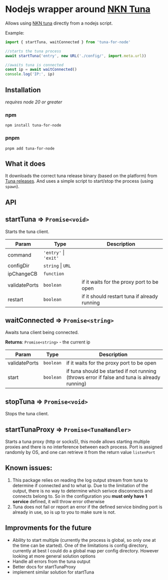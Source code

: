 # Nodejs wrapper around [NKN Tuna](https://github.com/nknorg/tuna)

Allows using [NKN tuna](https://github.com/nknorg/tuna) directly from a nodejs script.

Example:

```js
import { startTuna, waitConnected } from 'tuna-for-node'

//starts the tuna process
await startTuna('entry', new URL('./config/', import.meta.url))

//awaits tuna is connected
const ip = await waitConnected()
console.log('IP:', ip)
```

## Installation

_requires node 20 or greater_

### npm

`npm install tuna-for-node`

### pnpm

`pnpm add tuna-for-node`

## What it does

It downloads the correct tuna release binary (based on the platform) from [Tuna releases](https://github.com/nknorg/tuna/releases/tag/v0.1.0). And uses a simple script to start/stop the process (using `spawn`).

## API

<a name="startTuna"></a>

## startTuna ⇒ <code>Promise&lt;void&gt;</code>

Starts the tuna client.

| Param         | Type                                                            | Description                                  |
| ------------- | --------------------------------------------------------------- | -------------------------------------------- |
| command       | <code>&#x27;entry&#x27;</code> \| <code>&#x27;exit&#x27;</code> |                                              |
| configDir     | <code>string</code> \| <code>URL</code>                         |                                              |
| ipChangeCB    | <code>function</code>                                           |                                              |
| validatePorts | <code>boolean</code>                                            | if it waits for the proxy port to be open    |
| restart       | <code>boolean</code>                                            | if it should restart tuna if already running |

<a name="waitConnected"></a>

## waitConnected ⇒ <code>Promise&lt;string&gt;</code>

Awaits tuna client being connected.

**Returns**: <code>Promise&lt;string&gt;</code> - the current ip

| Param         | Type                 | Description                                                                                  |
| ------------- | -------------------- | -------------------------------------------------------------------------------------------- |
| validatePorts | <code>boolean</code> | if it waits for the proxy port to be open                                                    |
| start         | <code>boolean</code> | if tuna should be started if not running (throws error if false and tuna is already running) |

<a name="stopTuna"></a>

## stopTuna ⇒ <code>Promise&lt;void&gt;</code>

Stops the tuna client.

<a name="startTunaProxy"></a>

## startTunaProxy ⇒ <code>Promise&lt;TunaHandler&gt;</code>

Starts a tuna proxy (http or socks5), this mode allows starting multiple proxies and there is no interference between each process. Port is assigned randomly by OS, and one can retrieve it from the return value `listenPort`


## Known issues:

1. This package relies on reading the log output stream from tuna to determine if connected and to what ip.
   Due to the limitation of the output, there is no way to determine which serivce disconnects and connects belong to. So in the configuration you **must only have 1 service** defined, it will throw error otherwise
2. Tuna does not fail or report an error if the defined service binding port is already in use, so is up to you to make sure is not.

## Improvments for the future

- Ability to start multiple (currently the process is global, so only one at the time can be started). One of the limitations is config directory, currently at best I could do a global map per config directory. However looking at more general solution options
- Handle all errors from the tuna output
- Better docs for startTunaProxy
- implement similar solution for startTuna